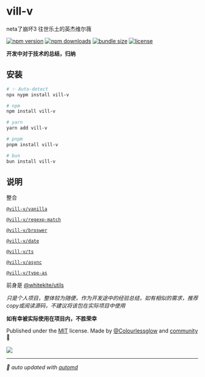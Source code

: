 # vill-v
neta了崩坏3 往世乐土的英杰维尔薇

<!-- automd:badges color="orange" license licenseBranch name="vill-v"  bundlephobia packagephobia -->

[![npm version](https://img.shields.io/npm/v/vill-v?color=orange)](https://npmjs.com/package/vill-v)
[![npm downloads](https://img.shields.io/npm/dm/vill-v?color=orange)](https://npmjs.com/package/vill-v)
[![bundle size](https://img.shields.io/bundlephobia/minzip/vill-v?color=orange)](https://bundlephobia.com/package/vill-v)
[![license](https://img.shields.io/github/license/vill-v-kit/vill-v?color=orange)](https://github.com/vill-v-kit/vill-v/blob/true/LICENSE)

<!-- /automd -->

**开发中对于技术的总结，归纳**



## 安装

<!-- automd:pm-install name="vill-v" -->

```sh
# ✨ Auto-detect
npx nypm install vill-v

# npm
npm install vill-v

# yarn
yarn add vill-v

# pnpm
pnpm install vill-v

# bun
bun install vill-v
```

<!-- /automd -->

## 说明

整合

[`@vill-v/vanilla`](https://www.npmjs.com/package/@vill-v/vanilla)

[`@vill-v/regexp-match`](https://www.npmjs.com/package/@vill-v/regexp-match)

[`@vill-v/broswer`](https://www.npmjs.com/package/@vill-v/broswer)

[`@vill-v/date`](https://www.npmjs.com/package/@vill-v/date)

[`@vill-v/ts`](https://www.npmjs.com/package/@vill-v/ts)

[`@vill-v/async`](https://www.npmjs.com/package/@vill-v/async)

[`@vill-v/type-as`](https://www.npmjs.com/package/@vill-v/type-as)

前身是 [@whitekite/utils](https://www.npmjs.com/package/@whitekite/utils)

_只是个人项目，整体较为随便，作为开发途中的经验总结，如有相似的需求，推荐copy或阅读源码，不建议将该包在实际项目中使用_

**如有幸被实际使用在项目内，不胜荣幸**


<!-- automd:contributors author="Colourlessglow" license="MIT" -->

Published under the [MIT](https://github.com/vill-v-kit/vill-v/blob/main/LICENSE) license.
Made by [@Colourlessglow](https://github.com/Colourlessglow) and [community](https://github.com/vill-v-kit/vill-v/graphs/contributors) 💛
<br><br>
<a href="https://github.com/vill-v-kit/vill-v/graphs/contributors">
<img src="https://contrib.rocks/image?repo=vill-v-kit/vill-v" />
</a>

<!-- /automd -->

<!-- automd:with-automd -->

---

_🤖 auto updated with [automd](https://automd.unjs.io)_

<!-- /automd -->
